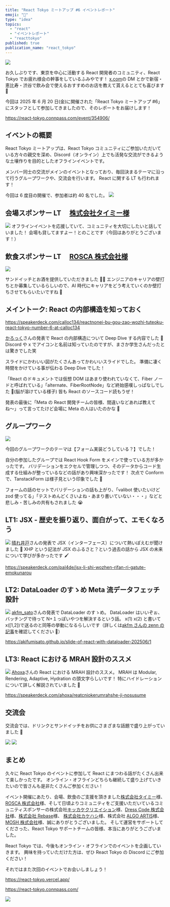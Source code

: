 ```yaml
---
title: "React Tokyo ミートアップ #6 イベントレポート"
emoji: "🔄"
type: "idea"
topics:
  - "react"
  - "イベントレポート"
  - "reacttokyo"
published: true
publication_name: "react_tokyo"
---
```


![](/images/20250623-react-tokyo-event-report/00.jpeg)

お久しぶりです、東京を中心に活動する React 開発者のコミュニティ、React Tokyo でお疲れ様会の幹事をしているふみやです！
[x.com](https://x.com/fumiyaki_)の DM とかで新宿・恵比寿・渋谷で飲み会で使えるおすすめのお店を教えて貰えるととても喜びます 🤩

今回は 2025 年 6 月 20 日(金)に開催された「React Tokyo ミートアップ #6」にスタッフとして参加してきましたので、そのレポートをお届けします！

https://react-tokyo.connpass.com/event/354906/

## イベントの概要

React Tokyo ミートアップは、React Tokyo コミュニティにご参加いただいている方々の親交を深め、Discord（オンライン）上でも活発な交流ができるような土壌作りを目的としたオフラインイベントです。

メンバー同士の交流がメインのイベントとなっており、毎回決まるテーマに沿って行うグループワークや、交流会を行います。
React に関する LT も行われます！

今回は 6 度目の開催で、参加者は約 40 名でした。
![](/images/20250623-react-tokyo-event-report/01.jpeg)

## 会場スポンサー LT 　[株式会社タイミー様](https://corp.timee.co.jp/)

![](/images/20250623-react-tokyo-event-report/02.jpeg)
オフラインイベントを応援していて、コミュニティを大切にしたいと話していました！
会場も貸してますよー！とのことです（今回はありがとうございます！）

## 飲食スポンサー LT 　[ROSCA 株式会社様](https://rosca.jp/)

![](/images/20250623-react-tokyo-event-report/03.jpeg)

サンドイッチとお酒を提供していただきました 🥪🍻
エンジニアのキャリアの壁打ちとか募集しているらしいので、AI 時代にキャリアをどう考えていくのか壁打ちさせてもらいたいですね 🙌

## メイントーク: React の内部構造を知っておく

https://speakerdeck.com/calloc134/reactnonei-bu-gou-zao-wozhi-tuteoku-react-tokyo-number-6-at-calloc134

[かろっく](https://x.com/calloc134)さんの発表で React の内部構造について Deep Dive する内容でした 🤿
Discord や x でアイコンと名前は知っていたのですが、まさか学生さんだったとは驚きでした笑

スライドにかわいい図がたくさんあってかわいいスライドでした。
準備に凄く時間をかけている事が伝わる Deep Dive でした！

「React のドキュメントでは仮想 DOM はあまり使われていなくて、Fiber ノードと呼ばれている」「alternate、FiberRootNode」など終始感嘆しっぱなしでした 🫠(脳が溶けている様子)
皆も React のソースコード読もうぜ！

発表の最後に「Meta の React 開発チームの皆様、間違いなどあれば教えてね〜」って言ってたけど会場に Meta の人はいたのかな 🤔

## グループワーク

![](/images/20250623-react-tokyo-event-report/04.jpeg)

今回のグループワークのテーマは【フォーム実装どうしている？】でした！

自分の参加したグループでは React Hook Form をメインで使っている方が多かったです。
バリデーションをエクセルで管理しつつ、そのデータからコード生成する仕組みが整っているなどの話があり興味深かったです！
次点で Conform で、TanstackForm は様子見という印象でした 👀

フォームの話のセットでバリデーションの話も上がり、「valibot 使いたいけど zod 使ってる」「テストめんどくさいよね・あまり書いていない・・・」などと悲しみ・苦しみの共有もされました 😭

## LT1: JSX - 歴史を振り返り、⾯⽩がって、エモくなろう

![](/images/20250623-react-tokyo-event-report/05LT1.jpeg)
[晴れ井戸](https://x.com/pal4de)さんの発表で JSX（インターフェース）について熱いぽえむが聞けました 🙌
XHP という記法が JSX のふるさと？という過去の話から JSX の未来について学びが多かったです 🖌️

https://speakerdeck.com/pal4de/jsx-li-shi-wozhen-rifan-ri-gatute-emokunarou

## LT2: DataLoader のすゝめ Meta 流データフェッチ設計

![](/images/20250623-react-tokyo-event-report/06LT2.jpeg)
[akfm_sato](https://x.com/akfm_sato)さんの発表で DataLoader のすゝめ。
DataLoader はいいぞぉ、バッチングで待って N+１っぽいやつを解決するという話。
x(1)
x(2)
と書いて x([1,2])で送るのと同等の挙動になるらしいです（詳しくは[akfm さんの zenn の記事](https://zenn.dev/akfm/articles/desing-of-data-fetching)を確認してください 🙏）

https://akifumisato.github.io/slide-of-react-with-dataloader-202506/1

## LT3: React における MRAH 設計のススメ

![](/images/20250623-react-tokyo-event-report/07LT3.jpeg)
[Ahoxa](https://x.com/4h0xa)さんの React における MRAH 設計のススメ。
MRAH は Modular, Rendering, Adaptive, Hydration の頭文字らしいです！
特にハイドレーションについて詳しく解説されていました 🚿

https://speakerdeck.com/ahoxa/reatcniokerumrahshe-ji-nosusume

## 交流会

交流会では、ドリンクとサンドイッチをお供にさまざまな話題で盛り上がっていました 🌼

![](/images/20250623-react-tokyo-event-report/08.jpeg)
![](/images/20250623-react-tokyo-event-report/09.jpeg)

## まとめ

久々に React Tokyo のイベントに参加して React にまつわる話がたくさん出来て楽しかったです。
オンライン・オフラインどちらも継続して盛り上げていきたいので皆さんも是非たくさんご参加ください！

イベント開催にあたり、会場、飲食のご支援を頂きました[株式会社タイミー](https://corp.timee.co.jp/)様、[ROSCA 株式会社](https://rosca.jp/)様、そして日頃よりコミュニティをご支援いただいているコミュニティスポンサーの株式会社[キッカケクリエイション](https://kikkakecreation.com/)様、[Dress Code 株式会社](https://www.dress-code.com/)様、[株式会社 Rebase](https://www.rebase.co.jp/)様、 [株式会社カケハシ](https://www.kakehashi.life/)様、株式会社 [ALGO ARTIS](https://www.algo-artis.com/)様、[MOSH 株式会社](https://careers2025.mosh.jp/)様、誠にありがとうございました。
そして運営をサポートしてくださった、React Tokyo サポートチームの皆様、本当にありがとうございました。

React Tokyo では、今後もオンライン・オフラインでのイベントを企画していきます。
興味を持っていただけた方は、ぜひ React Tokyo の Discord にご参加ください！

それではまた次回のイベントでお会いしましょう！

https://react-tokyo.vercel.app/

https://react-tokyo.connpass.com/

![](/images/20250623-react-tokyo-event-report/10.jpeg)
